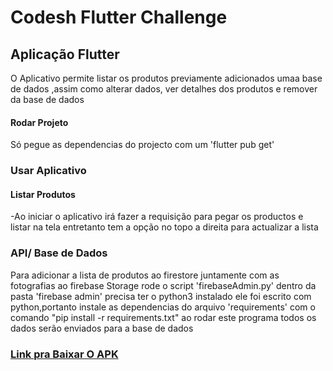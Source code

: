 # Codesh Flutter Challenge


## Aplicação Flutter

O Aplicativo permite listar os produtos previamente adicionados umaa base de dados
,assim como alterar dados,
ver detalhes dos produtos e remover da base de dados

#### Rodar Projeto
Só pegue as dependencias do projecto com um 'flutter pub get'

### Usar Aplicativo

#### Listar Produtos

-Ao iniciar o aplicativo irá fazer a requisição para pegar os productos e listar na tela
entretanto tem a opção no topo a direita para actualizar a lista

### API/ Base de Dados



Para adicionar a lista de produtos ao firestore juntamente com as fotografias ao firebase Storage
rode o script 'firebaseAdmin.py' dentro da pasta 'firebase admin'
precisa ter o python3 instalado
ele foi escrito com python,portanto instale as dependencias do arquivo 'requirements' com o comando "pip install -r requirements.txt"
ao rodar este programa todos os dados serão enviados para a base de dados
 

### [Link pra Baixar O APK](https://www.mediafire.com/file/cyfljy937698myw/Coodesh_challenge-Ildeberto.apk/file)





